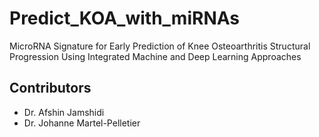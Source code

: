 # Predict_KOA_with_miRNAs
MicroRNA Signature for Early Prediction of Knee Osteoarthritis Structural Progression Using Integrated Machine and Deep Learning Approaches

## Contributors

- Dr. Afshin Jamshidi
- Dr. Johanne Martel-Pelletier
